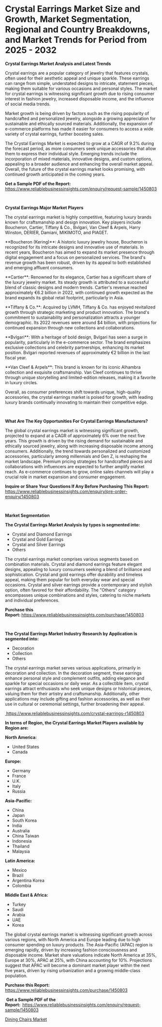 <p><h1>Crystal Earrings Market Size and Growth, Market Segmentation, Regional and Country Breakdowns, and Market Trends for Period from 2025 -  2032</h1></p><p><strong>Crystal Earrings Market Analysis and Latest Trends</strong></p>
<p><p>Crystal earrings are a popular category of jewelry that features crystals, often used for their aesthetic appeal and unique sparkle. These earrings can range from simple, understated designs to intricate, statement pieces, making them suitable for various occasions and personal styles. The market for crystal earrings is witnessing significant growth due to rising consumer interest in fashion jewelry, increased disposable income, and the influence of social media trends.</p><p>Market growth is being driven by factors such as the rising popularity of handcrafted and personalized jewelry, alongside a growing appreciation for sustainable and ethically sourced materials. Additionally, the expansion of e-commerce platforms has made it easier for consumers to access a wide variety of crystal earrings, further boosting sales.</p><p>The Crystal Earrings Market is expected to grow at a CAGR of 9.2% during the forecast period, as more consumers seek unique accessories that allow them to express their individual style. Emerging trends include the incorporation of mixed materials, innovative designs, and custom options, appealing to a broader audience and enhancing the overall market appeal. Overall, the future of the crystal earrings market looks promising, with continued growth anticipated in the coming years.</p></p>
<p><strong>Get a Sample PDF of the Report:&nbsp;</strong> <a href="https://www.reliablebusinessinsights.com/enquiry/request-sample/1450803?utm_campaign=2271&utm_medium=2&utm_source=Github&utm_content=ia&utm_term=08022025&utm_id=crystal-earrings">https://www.reliablebusinessinsights.com/enquiry/request-sample/1450803</a></p>
<p>&nbsp;</p>
<p><strong>Crystal Earrings Major Market Players</strong></p>
<p><p>The crystal earrings market is highly competitive, featuring luxury brands known for craftsmanship and design innovation. Key players include Boucheron, Cartier, Tiffany & Co., Bvlgari, Van Cleef & Arpels, Harry Winston, DERIER, Damiani, MIKIMOTO, and PIAGET.</p><p>**Boucheron (Kering)**: A historic luxury jewelry house, Boucheron is recognized for its intricate designs and innovative use of materials. In recent years, Boucheron has aimed to expand its market presence through digital engagement and a focus on personalized services. The brand's revenue growth has been robust, driven by its appeal to both established and emerging affluent consumers.</p><p>**Cartier**: Renowned for its elegance, Cartier has a significant share of the luxury jewelry market. Its steady growth is attributed to a successful blend of classic designs and modern trends. Cartier's revenue reached approximately €6.2 billion in 2022, with continued growth expected as the brand expands its global retail footprint, particularly in Asia.</p><p>**Tiffany & Co.**: Acquired by LVMH, Tiffany & Co. has enjoyed revitalized growth through strategic marketing and product innovation. The brand's commitment to sustainability and personalization attracts a younger demographic. Its 2022 revenues were around $4 billion, with projections for continued expansion through new collections and collaborations.</p><p>**Bvlgari**: With a heritage of bold design, Bvlgari has seen a surge in popularity, particularly in the e-commerce sector. The brand emphasizes exclusive collections and celebrity partnerships, enhancing its market position. Bvlgari reported revenues of approximately €2 billion in the last fiscal year.</p><p>**Van Cleef & Arpels**: This brand is known for its iconic Alhambra collection and exquisite craftsmanship. Van Cleef continues to thrive through unique storytelling and limited-edition releases, making it a favorite in luxury circles.</p><p>Overall, as consumer preferences shift towards unique, high-quality accessories, the crystal earrings market is poised for growth, with leading luxury brands continually innovating to maintain their competitive edge.</p></p>
<p>&nbsp;</p>
<p><strong>What Are The Key Opportunities For Crystal Earrings Manufacturers?</strong></p>
<p><p>The global crystal earrings market is witnessing significant growth, projected to expand at a CAGR of approximately 6% over the next five years. This growth is driven by the rising demand for sustainable and ethically sourced jewelry, along with increasing disposable income among consumers. Additionally, the trend towards personalized and customized accessories, particularly among millennials and Gen Z, is reshaping the market landscape. Premium pricing strategies for handcrafted pieces and collaborations with influencers are expected to further amplify market reach. As e-commerce continues to grow, online sales channels will play a crucial role in market expansion and consumer engagement.</p></p>
<p><strong>Inquire or Share Your Questions If Any Before Purchasing This Report:</strong> <a href="https://www.reliablebusinessinsights.com/enquiry/pre-order-enquiry/1450803?utm_campaign=2271&utm_medium=2&utm_source=Github&utm_content=ia&utm_term=08022025&utm_id=crystal-earrings">https://www.reliablebusinessinsights.com/enquiry/pre-order-enquiry/1450803</a></p>
<p>&nbsp;</p>
<p><strong>Market Segmentation</strong></p>
<p><strong>The Crystal Earrings Market Analysis by types is segmented into:</strong></p>
<p><ul><li>Crystal and Diamond Earrings</li><li>Crystal and Gold Earrings</li><li>Crystal and Silver Earrings</li><li>Others</li></ul></p>
<p><p>The crystal earrings market comprises various segments based on combination materials. Crystal and diamond earrings feature elegant designs, appealing to luxury consumers seeking a blend of brilliance and sophistication. Crystal and gold earrings offer durability and timeless appeal, making them popular for both everyday wear and special occasions. Crystal and silver earrings provide a contemporary and stylish option, often favored for their affordability. The "Others" category encompasses unique combinations and styles, catering to niche markets and individual preferences.</p></p>
<p><strong>Purchase this Report:&nbsp;</strong><a href="https://www.reliablebusinessinsights.com/purchase/1450803?utm_campaign=2271&utm_medium=2&utm_source=Github&utm_content=ia&utm_term=08022025&utm_id=crystal-earrings">https://www.reliablebusinessinsights.com/purchase/1450803</a></p>
<p>&nbsp;</p>
<p><strong>The Crystal Earrings Market Industry Research by Application is segmented into:</strong></p>
<p><ul><li>Decoration</li><li>Collection</li><li>Others</li></ul></p>
<p><p>The crystal earrings market serves various applications, primarily in decoration and collection. In the decoration segment, these earrings enhance personal style and complement outfits, adding elegance and sparkle for special occasions or daily wear. As a collectible item, crystal earrings attract enthusiasts who seek unique designs or historical pieces, valuing them for their artistry and craftsmanship. Additionally, other applications may include gifting and fashion accessories, as well as their use in cultural or ceremonial settings, further broadening their appeal.</p></p>
<p><a href="https://www.reliablebusinessinsights.com/crystal-earrings-r1450803?utm_campaign=2271&utm_medium=2&utm_source=Github&utm_content=ia&utm_term=08022025&utm_id=crystal-earrings">&nbsp;https://www.reliablebusinessinsights.com/crystal-earrings-r1450803</a></p>
<p><strong>In terms of Region, the Crystal Earrings Market Players available by Region are:</strong></p>
<p>
    <p> <strong> North America: </strong>
        <ul>
            <li>United States</li>
            <li>Canada</li>
        </ul>
        </p> 
    <p> <strong> Europe: </strong>
        <ul>
            <li>Germany</li>
            <li>France</li>
            <li>U.K.</li>
            <li>Italy</li>
            <li>Russia</li>
        </ul>
        </p> 
    <p> <strong> Asia-Pacific: </strong>
        <ul>
            <li>China</li>
            <li>Japan</li>
            <li>South Korea</li>
            <li>India</li>
            <li>Australia</li>
            <li>China Taiwan</li>
            <li>Indonesia</li>
            <li>Thailand</li>
            <li>Malaysia</li>
        </ul>
        </p> 
    <p> <strong> Latin America: </strong>
        <ul>
            <li>Mexico</li>
            <li>Brazil</li>
            <li>Argentina Korea</li>
            <li>Colombia</li>
        </ul>
        </p> 
    <p> <strong> Middle East & Africa: </strong>
        <ul>
            <li>Turkey</li>
            <li>Saudi</li>
            <li>Arabia</li>
            <li>UAE</li>
            <li>Korea</li>
        </ul>
    </p>
    </p>
<p><p>The global crystal earrings market is witnessing significant growth across various regions, with North America and Europe leading due to high consumer spending on luxury products. The Asia-Pacific (APAC) region is emerging rapidly, driven by increasing fashion consciousness and disposable income. Market share valuations indicate North America at 35%, Europe at 30%, APAC at 25%, with China accounting for 10%. Projections suggest that APAC will become a dominant market player within the next five years, driven by rising urbanization and a growing middle-class population.</p></p>
<p><strong>Purchase this Report: </strong><a href="https://www.reliablebusinessinsights.com/purchase/1450803?utm_campaign=2271&utm_medium=2&utm_source=Github&utm_content=ia&utm_term=08022025&utm_id=crystal-earrings">https://www.reliablebusinessinsights.com/purchase/1450803</a></p>
<p>&nbsp;<strong>Get a Sample PDF of the Report:&nbsp;&nbsp;</strong><a href="https://www.reliablebusinessinsights.com/enquiry/request-sample/1450803?utm_campaign=2271&utm_medium=2&utm_source=Github&utm_content=ia&utm_term=08022025&utm_id=crystal-earrings">https://www.reliablebusinessinsights.com/enquiry/request-sample/1450803</a></p>
<p><strong></strong></p>
<p><p><a href="https://github.com/antonioc6hal/Market-Research-Report-List-1/blob/main/dining-chairs-market.md?utm_campaign=2271&utm_medium=2&utm_source=Github&utm_content=ia&utm_term=08022025&utm_id=crystal-earrings">Dining Chairs Market</a></p></p>